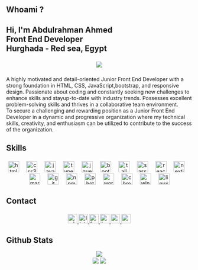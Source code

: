 <h2 align="left">Whoami ?</h2>

###

<h2 align="left">Hi, I'm Abdulrahman Ahmed <br>Front End Developer<br>Hurghada - Red sea, Egypt</h2>

###

<div align="center">
  <img height="auto" width ="auto"src="https://media2.giphy.com/media/v1.Y2lkPTc5MGI3NjExcWtjbDRlY2d4d3ZndGlqajhncXUxdzgzc3BtYzFxZGM5ajljcDNkZiZlcD12MV9pbnRlcm5hbF9naWZfYnlfaWQmY3Q9Zw/Q7S6kFYFf2xHCnKgsL/giphy.gif"  />
</div>

###

<p align="left">A highly motivated and detail-oriented Junior Front End Developer with a strong foundation in HTML, CSS, JavaScript,bootstrap, and responsive design. Passionate about coding and constantly seeking new challenges to enhance skills and stayup-to-date with industry trends. Possesses excellent problem-solving skills and thrives in a collaborative team environment.<br>To secure a challenging and rewarding position as a Junior Front End Developer in a dynamic and progressive organization where my technical skills, creativity, and enthusiasm can be utilized to contribute to the success of the organization.</p>

###

<h2 align="left"></> Skills</h2>

###

<div align="center">
  <img src="https://skillicons.dev/icons?i=html" height="30" alt="html5 logo"  />
  <img width="12" />
  <img src="https://skillicons.dev/icons?i=css" height="30" alt="css3 logo"  />
  <img width="12" />
  <img src="https://skillicons.dev/icons?i=js" height="30" alt="javascript logo"  />
  <img width="12" />
  <img src="https://cdn.simpleicons.org/typescript/3178C6" height="30" alt="typescript logo"  />
  <img width="12" />
  <img src="https://skillicons.dev/icons?i=jquery" height="30" alt="jquery logo"  />
  <img width="12" />
  <img src="https://skillicons.dev/icons?i=bootstrap" height="30" alt="bootstrap logo"  />
  <img width="12" />
  <img src="https://skillicons.dev/icons?i=tailwind" height="30" alt="tailwindcss logo"  />
  <img width="12" />
  <img src="https://skillicons.dev/icons?i=sass" height="30" alt="sass logo"  />
  <img width="12" />
  <img src="https://skillicons.dev/icons?i=react" height="30" alt="react logo"  />
  <img width="12" />
  <img src="https://skillicons.dev/icons?i=nextjs" height="30" alt="nextjs logo"  />
  <img width="12" />
  <img src="https://skillicons.dev/icons?i=md" height="30" alt="markdown logo"  />
  <img width="12" />
  <img src="https://skillicons.dev/icons?i=git" height="30" alt="git logo"  />
  <img width="12" />
  <img src="https://cdn.jsdelivr.net/gh/devicons/devicon/icons/npm/npm-original-wordmark.svg" height="30" alt="npm logo"  />
  <img width="12" />
  <img src="https://cdn.simpleicons.org/adobephotoshop/31A8FF" height="30" alt="photoshop logo"  />
  <img width="12" />
  <img src="https://skillicons.dev/icons?i=wordpress" height="30" alt="wordpress logo"  />
  <img width="12" />
  <img src="https://cdn.simpleicons.org/googlechrome/4285F4" height="30" alt="chrome logo"  />
  <img width="12" />
  <img src="https://cdn.simpleicons.org/windows/0078D6" height="30" alt="windows8 logo"  />
  <img width="12" />
  <img src="https://skillicons.dev/icons?i=linux" height="30" alt="linux logo"  />
</div>

###

<h2 align="left">Contact</h2>

###

<div align="center">
  <a href="https://api.whatsapp.com/send?phone=201005059834" target="_blank">
    <img src="https://img.shields.io/static/v1?message=Whatsapp&logo=whatsapp&label=&color=25D366&logoColor=white&labelColor=&style=for-the-badge" height="25" alt="whatsapp logo"  />
  </a>
  <a href="https://www.linkedin.com/in/maxwell999b/" target="_blank">
    <img src="https://img.shields.io/static/v1?message=LinkedIn&logo=linkedin&label=&color=0077B5&logoColor=white&labelColor=&style=for-the-badge" height="25" alt="linkedin logo"  />
  </a>
  <a href="https://www.facebook.com/maxwell999b/" target="_blank">
    <img src="https://img.shields.io/static/v1?message=Facebook&logo=facebook&label=&color=1877F2&logoColor=white&labelColor=&style=for-the-badge" height="25" alt="facebook logo"  />
  </a>
  <a href="https://www.behance.net/maxwell999b" target="_blank">
    <img src="https://img.shields.io/static/v1?message=Behance&logo=behance&label=&color=1769ff&logoColor=white&labelColor=&style=for-the-badge" height="25" alt="behance logo"  />
  </a>
  <a href="https://codepen.io/Maxwell999b" target="_blank">
    <img src="https://img.shields.io/static/v1?message=Codepen&logo=codepen&label=&color=000000&logoColor=white&labelColor=&style=for-the-badge" height="25" alt="codepen logo"  />
  </a>
  <a href="https://medium.com/@maxwell999b" target="_blank">
    <img src="https://img.shields.io/static/v1?message=Medium&logo=medium&label=&color=12100E&logoColor=white&labelColor=&style=for-the-badge" height="25" alt="medium logo"  />
  </a>
</div>

###

<h2 align="left">Github Stats</h2>



<div align="center"><img src="https://github-readme-stats.vercel.app/api/top-langs/?username=Maxwell999b&theme=shades-of-purple&show_icons=true&hide_border=false&layout=compact" align="center" /></div>  

<div align="center"><img src="https://github-readme-stats.vercel.app/api?username=Maxwell999b&theme=shades-of-purple&show_icons=true&hide_border=false&count_private=true" align="center" /> <img src="https://github-readme-streak-stats.herokuapp.com/?user=Maxwell999b&theme=shades-of-purple&hide_border=false" align="center" /></div>  <div align="right"></div>  
